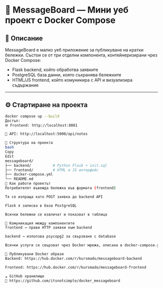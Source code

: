 # 📝 MessageBoard — Мини уеб проект с Docker Compose

## 📌 Описание

MessageBoard е малко уеб приложение за публикуване на кратки бележки. Състои се от три отделни компонента, контейнеризирани чрез Docker Compose:
- Flask backend, който обработва заявките
- PostgreSQL база данни, която съхранява бележките
- HTML/JS frontend, който комуникира с API и визуализира съдържание

---

## ⚙️ Стартиране на проекта

```bash
docker compose up --build
Достъп:
🌐 Frontend: http://localhost:8081

🧠 API: http://localhost:5000/api/notes

📁 Структура на проекта
bash
Copy
Edit
messageboard/
├── backend/          # Python Flask + init.sql
├── frontend/         # HTML и JS интерфейс
├── docker-compose.yml
└── README.md
🧠 Как работи проектът
Потребителят въвежда бележка във формата (frontend)

Тя се изпраща като POST заявка до backend API

Flask я записва в база PostgreSQL

Всички бележки се извличат и показват в таблица

🔄 Комуникация между компонентите
frontend → прави HTTP заявки към backend

backend → използва psycopg2 за свързване с database

Всички услуги се свързват чрез Docker мрежа, описана в docker-compose.yml

🐳 Публикувани Docker образи
Backend: https://hub.docker.com/r/kursmado/messageboard-backend

Frontend: https://hub.docker.com/r/kursmado/messageboard-frontend

☁️ GitHub хранилище
🔗 https://github.com/itsnotsimple/docker_messageboard

